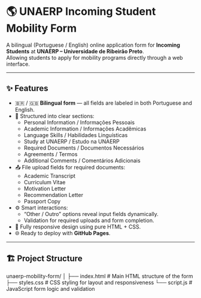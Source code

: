 # 🌎 UNAERP Incoming Student Mobility Form

A bilingual (Portuguese / English) online application form for **Incoming Students** at **UNAERP – Universidade de Ribeirão Preto**.  
Allowing students to apply for mobility programs directly through a web interface.

---

## ✨ Features

- 🇧🇷 / 🇬🇧 **Bilingual form** — all fields are labeled in both Portuguese and English.  
- 📑 Structured into clear sections:
  - Personal Information / Informações Pessoais  
  - Academic Information / Informações Acadêmicas  
  - Language Skills / Habilidades Linguísticas  
  - Study at UNAERP / Estudo na UNAERP  
  - Required Documents / Documentos Necessários  
  - Agreements / Termos  
  - Additional Comments / Comentários Adicionais  
- 📤 File upload fields for required documents:
  - Academic Transcript  
  - Curriculum Vitae  
  - Motivation Letter  
  - Recommendation Letter  
  - Passport Copy  
- ⚙️ Smart interactions:
  - “Other / Outro” options reveal input fields dynamically.
  - Validation for required uploads and form completion.
- 📱 Fully responsive design using pure HTML + CSS.
- 🌐 Ready to deploy with **GitHub Pages**.

---

## 🏗️ Project Structure

unaerp-mobility-form/
│
├── index.html # Main HTML structure of the form
├── styles.css # CSS styling for layout and responsiveness
└── script.js # JavaScript form logic and validation


